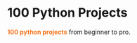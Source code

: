 # 100 Python Projects
<span style="font-weight:bold;color:#F7741E;">100 python projects</span> from beginner to pro.


